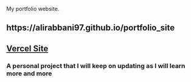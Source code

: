 My portfolio website.
<h2>https://alirabbani97.github.io/portfolio_site</h2>

<h2><a href="https://aliparttwo.vercel.app/)"> Vercel Site </a></h2>

<h3>A personal project that I will keep on updating as I will learn more and more</h3>
